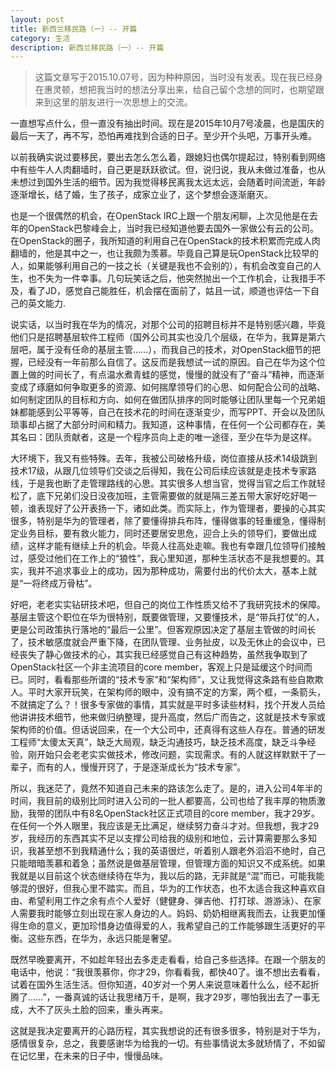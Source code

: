 ```yaml
---
layout: post
title: 新西兰移民路（一）-- 开篇
category: 生活
description: 新西兰移民路（一）-- 开篇
---
```


> 这篇文章写于2015.10.07号，因为种种原因，当时没有发表。现在我已经身在惠灵顿，想把我当时的想法分享出来，给自己留个念想的同时，也期望跟来到这里的朋友进行一次思想上的交流。

一直想写点什么，但一直没有抽出时间。现在是2015年10月7号凌晨，也是国庆的最后一天了，再不写，恐怕再难找到合适的日子。至少开个头吧，万事开头难。

以前我确实说过要移民，要出去怎么怎么着，跟媳妇也偶尔提起过，特别看到网络中有些牛人人肉翻墙时，自己更是跃跃欲试。但，说归说，我从未做过准备，也从未想过到国外生活的细节。因为我觉得移民离我太远太远，会随着时间流逝，年龄逐渐增长，结了婚，生了孩子，成家立业了，这个梦想会逐渐磨灭。

也是一个很偶然的机会，在OpenStack IRC上跟一个朋友闲聊，上次见他是在去年的OpenStack巴黎峰会上，当时我已经知道他要去国外一家做公有云的公司。在OpenStack的圈子，我所知道的利用自己在OpenStack的技术积累而完成人肉翻墙的，他是其中之一，也让我颇为羡慕。毕竟自己算是玩OpenStack比较早的人，如果能够利用自己的一技之长（关键是我也不会别的），有机会改变自己的人生，也不失为一件幸事。几句玩笑话之后，他突然抛出一个工作机会，让我措手不及，看了JD，感觉自己能胜任，机会摆在面前了，姑且一试，顺道也评估一下自己的英文能力.

说实话，以当时我在华为的情况，对那个公司的招聘目标并不是特别感兴趣，毕竟他们只是招聘基层软件工程师（国外公司其实也没几个层级，在华为，我算是第六层吧，属于没有任命的基层主管……），而我自己的技术，对OpenStack细节的把握，已经没有一年前那么自信了。这反而是我想试一试的原因。自己在华为这个位置上做的时间长了，有点温水煮青蛙的感觉，慢慢的就没有了“奋斗”精神，而逐渐变成了琢磨如何争取更多的资源、如何揣摩领导们的心思、如何配合公司的战略、如何制定团队的目标和方向、如何在做团队排序的同时能够让团队里每一个兄弟姐妹都能感到公平等等，自己在技术花的时间在逐渐变少，而写PPT、开会以及团队琐事却占据了大部分时间和精力。我知道，这种事情，在任何一个公司都存在，美其名曰：团队贡献者，这是一个程序员向上走的唯一途径，至少在华为是这样。

大环境下，我又有些特殊。去年，我被公司破格升级，岗位直接从技术14级跳到技术17级，从跟几位领导们交谈之后得知，我在公司后续应该就是走技术专家路线，于是我也断了走管理路线的心思。其实很多人想当官，觉得当官之后工作就轻松了，底下兄弟们没日没夜加班，主管需要做的就是隔三差五带大家好吃好喝一顿，谁表现好了公开表扬一下，诸如此类。而实际上，作为管理者，要操的心其实很多，特别是华为的管理者，除了要懂得排兵布阵，懂得做事的轻重缓急，懂得制定业务目标，要有救火能力，同时还要居安思危，迎合上头的领导们，要做出成绩，这样才能有继续上升的机会。毕竟人往高处走嘛。我也有幸跟几位领导们接触过，感受过他们在工作上的“狼性”，我心里知道，那种生活状态不是我想要的。其实，我并不追求事业上的成功，因为那种成功，需要付出的代价太大，基本上就是“一将终成万骨枯”。

好吧，老老实实钻研技术吧，但自己的岗位工作性质又给不了我研究技术的保障。基层主管这个职位在华为很特别，既要做管理，又要懂技术，是“带兵打仗”的人，更是公司政策执行落地的“最后一公里”。但客观原因决定了基层主管做的时间长了，技术敏感度就会严重下降，在团队管理、业务扯皮，以及无休止的会议中，已经丧失了静心做技术的心，其实我已经感觉自己有这种趋势，虽然我争取到了OpenStack社区一个非主流项目的core member，客观上只是延缓这个时间而已。同时，看看那些所谓的“技术专家”和“架构师”，又让我觉得这条路有些自欺欺人。平时大家开玩笑，在架构师的眼中，没有搞不定的方案，两个框，一条箭头，不就搞定了么？！很多专家做的事情，其实就是平时多读些材料，找个开发人员给他讲讲技术细节，他来做归纳整理，提升高度，然后广而告之，这就是技术专家或架构师的价值。但话说回来，在一个大公司中，还真得有这些人存在。普通的研发工程师“太傻太天真”，缺乏大局观，缺乏沟通技巧，缺乏技术高度，缺乏斗争经验，刚开始只会老老实实做技术，修改问题，实现需求。有的人就这样默默干了一辈子，而有的人，慢慢开窍了，于是逐渐成长为“技术专家”。

所以，我迷茫了，竟然不知道自己未来的路该怎么走了。是的，进入公司4年半的时间，我目前的级别比同时进入公司的一批人都要高，公司也给了我丰厚的物质激励，我带的团队中有8名OpenStack社区正式项目的core member，我才29岁。在任何一个外人眼里，我应该是无比满足，继续努力奋斗才对。但我想，我才29岁，我经历的东西其实不足以支撑公司给我的级别和地位，云计算需要那么多知识，我甚至想不到我精通什么；我的英语很烂，听着别人跟老外滔滔不绝时，自己只能暗暗羡慕和着急；虽然说是做基层管理，但管理方面的知识又不成系统。如果我就是以目前这个状态继续待在华为，我以后的路，无非就是“混”而已，可能我能够混的很好，但我心里不踏实。而且，华为的工作状态，也不太适合我这种喜欢自由、希望利用工作之余有点个人爱好（健健身、弹吉他、打打球、游游泳）、在家人需要我时能够立刻出现在家人身边的人。妈妈、奶奶相继离我而去，让我更加懂得生命的意义，更加珍惜身边值得爱的人，我希望自己的工作能够跟生活更好的平衡。这些东西，在华为，永远只能是奢望。

既然早晚要离开，不如趁年轻出去多走走看看，给自己多些选择。在跟一个朋友的电话中，他说：“我很羡慕你，你才29，你看看我，都快40了。谁不想出去看看，试着在国外生活生活。但你知道，40岁对一个男人来说意味着什么么，经不起折腾了……”，一番真诚的话让我思绪万千，是啊，我才29岁，哪怕我出去了一事无成，大不了灰头土脸的回来，重头再来。

这就是我决定要离开的心路历程，其实我想说的还有很多很多，特别是对于华为，感情很复杂，总之，我要感谢华为给我的一切。有些事情说太多就矫情了，不如留在记忆里，在未来的日子中，慢慢品味。
